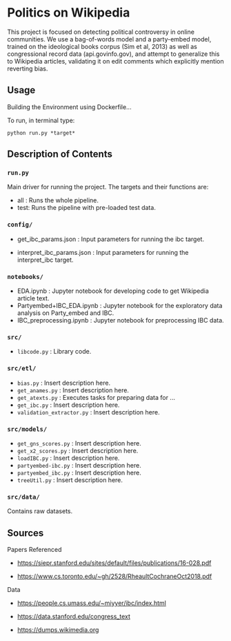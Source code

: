 # Politics on Wikipedia
This project is focused on detecting political controversy in online communities. We use a bag-of-words model and a party-embed model, trained on the ideological books corpus (Sim et al, 2013) as well as congressional record data (api.govinfo.gov), and attempt to generalize this to Wikipedia articles, validating it on edit comments which explicitly mention reverting bias.


## Usage

Building the Environment using Dockerfile...

To run, in terminal type:
```
python run.py *target*
```

## Description of Contents

### `run.py`

Main driver for running the project. The targets and their functions are:
* all : Runs the whole pipeline.
* test: Runs the pipeline with pre-loaded test data.

### `config/`

* get_ibc_params.json : Input parameters for running the ibc target.

* interpret_ibc_params.json : Input parameters for running the interpret_ibc target.

### `notebooks/`

* EDA.ipynb : Jupyter notebook for developing code to get Wikipedia article text.
* Partyembed+IBC_EDA.ipynb : Jupyter notebook for the exploratory data analysis on Party_embed and IBC.
* IBC_preprocessing.ipynb : Jupyter notebook for preprocessing IBC data.

### `src/`

* `libcode.py` : Library code.

### `src/etl/`

* `bias.py` : Insert description here.
* `get_anames.py` : Insert description here.
* `get_atexts.py` : Executes tasks for preparing data for ...
* `get_ibc.py` : Insert description here.
* `validation_extractor.py` : Insert description here.

### `src/models/`

* `get_gns_scores.py` : Insert description here.
* `get_x2_scores.py` : Insert description here.
* `loadIBC.py` : Insert description here.
* `partyembed-ibc.py` : Insert description here.
* `partyembed_ibc.py` : Insert description here.
* `treeUtil.py` : Insert description here.


### `src/data/`
Contains raw datasets.


## Sources

Papers Referenced
* https://siepr.stanford.edu/sites/default/files/publications/16-028.pdf

* https://www.cs.toronto.edu/~gh/2528/RheaultCochraneOct2018.pdf

Data
* https://people.cs.umass.edu/~miyyer/ibc/index.html

* https://data.stanford.edu/congress_text

* https://dumps.wikimedia.org


